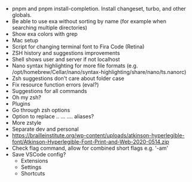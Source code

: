- pnpm and pnpm install-completion. Install changeset, turbo, and other globals.
- Be able to use exa without sorting by name (for example when searching multiple directories)
- Show exa colors with grep
- Mac setup
- Script for changing terminal font to Fira Code (Retina)
- ZSH history and suggestions improvements
- Shell shows user and server if not localhost
- Nano syntax highlighting for more file formats (e.g. /opt/homebrew/Cellar/nano/syntax-highlighting/share/nano/ts.nanorc)
- Zsh suggestions don't care about folder case
- Fix resource function errors (eval?)
- Suggestions for all commands
- Oh my zsh?
- Plugins
- Go through zsh options
- Option to replace .. ... .... aliases?
- More zstyle
- Separate dev and personal
- https://brailleinstitute.org/wp-content/uploads/atkinson-hyperlegible-font/Atkinson-Hyperlegible-Font-Print-and-Web-2020-0514.zip
- Check flag command, allow for combined short flags e.g. '-am'
- Save VSCode config?
  - Extensions
  - Settings
  - Shortcuts
